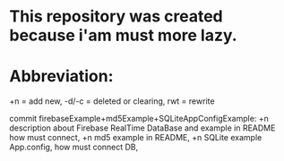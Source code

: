 # This repository was created because i'am must more lazy.

# Abbreviation:
+n = add new,
-d/-c = deleted or clearing,
rwt = rewrite


commit firebaseExample+md5Example+SQLiteAppConfigExample:
+n description about Firebase RealTime DataBase and example in README how must connect,
+n md5 example in README,
+n SQLite example App.config, how must connect DB,

